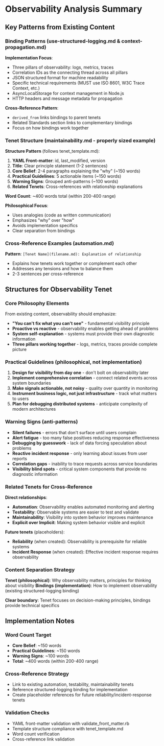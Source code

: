 # Observability Analysis Summary

## Key Patterns from Existing Content

### Binding Patterns (use-structured-logging.md & context-propagation.md)
**Implementation Focus**:
- Three pillars of observability: logs, metrics, traces
- Correlation IDs as the connecting thread across all pillars
- JSON structured format for machine readability
- Specific technical requirements (MUST use ISO 8601, W3C Trace Context, etc.)
- AsyncLocalStorage for context management in Node.js
- HTTP headers and message metadata for propagation

**Cross-Reference Pattern**:
- `derived_from` links bindings to parent tenets
- Related Standards section links to complementary bindings
- Focus on how bindings work together

### Tenet Structure (maintainability.md - properly sized example)
**Structure Pattern** (follows tenet_template.md):
1. **YAML Front-matter**: id, last_modified, version
2. **Title**: Clear principle statement (1-2 sentences)
3. **Core Belief**: 2-4 paragraphs explaining the "why" (~150 words)
4. **Practical Guidelines**: 5 actionable items (~150 words)
5. **Warning Signs**: Grouped anti-patterns (~100 words)
6. **Related Tenets**: Cross-references with relationship explanations

**Word Count**: ~400 words total (within 200-400 range)

**Philosophical Focus**:
- Uses analogies (code as written communication)
- Emphasizes "why" over "how"
- Avoids implementation specifics
- Clear separation from bindings

### Cross-Reference Examples (automation.md)
**Pattern**: `[Tenet Name](filename.md): Explanation of relationship`
- Explains how tenets work together or complement each other
- Addresses any tensions and how to balance them
- 2-3 sentences per cross-reference

## Structures for Observability Tenet

### Core Philosophy Elements
From existing content, observability should emphasize:
- **"You can't fix what you can't see"** - fundamental visibility principle
- **Proactive vs reactive** - observability enables getting ahead of problems
- **System self-explanation** - systems must provide their own diagnostic information
- **Three pillars working together** - logs, metrics, traces provide complete picture

### Practical Guidelines (philosophical, not implementation)
1. **Design for visibility from day one** - don't bolt on observability later
2. **Implement comprehensive correlation** - connect related events across system boundaries
3. **Make signals actionable, not noisy** - quality over quantity in monitoring
4. **Instrument business logic, not just infrastructure** - track what matters to users
5. **Plan for debugging distributed systems** - anticipate complexity of modern architectures

### Warning Signs (anti-patterns)
- **Silent failures** - errors that don't surface until users complain
- **Alert fatigue** - too many false positives reducing response effectiveness
- **Debugging by guesswork** - lack of data forcing speculation about problems
- **Reactive incident response** - only learning about issues from user reports
- **Correlation gaps** - inability to trace requests across service boundaries
- **Visibility blind spots** - critical system components that provide no diagnostic information

### Related Tenets for Cross-Reference
**Direct relationships**:
- **Automation**: Observability enables automated monitoring and alerting
- **Testability**: Observable systems are easier to test and validate
- **Maintainability**: Visibility into system behavior improves maintenance
- **Explicit over Implicit**: Making system behavior visible and explicit

**Future tenets** (placeholders):
- **Reliability** (when created): Observability is prerequisite for reliable systems
- **Incident Response** (when created): Effective incident response requires observability

### Content Separation Strategy
**Tenet (philosophical)**: Why observability matters, principles for thinking about visibility
**Bindings (implementation)**: How to implement observability (existing structured-logging binding)

**Clear boundary**: Tenet focuses on decision-making principles, bindings provide technical specifics

## Implementation Notes

### Word Count Target
- **Core Belief**: ~150 words
- **Practical Guidelines**: ~150 words
- **Warning Signs**: ~100 words
- **Total**: ~400 words (within 200-400 range)

### Cross-Reference Strategy
- Link to existing automation, testability, maintainability tenets
- Reference structured-logging binding for implementation
- Create placeholder references for future reliability/incident-response tenets

### Validation Checks
- YAML front-matter validation with validate_front_matter.rb
- Template structure compliance with tenet_template.md
- Word count verification
- Cross-reference link validation
